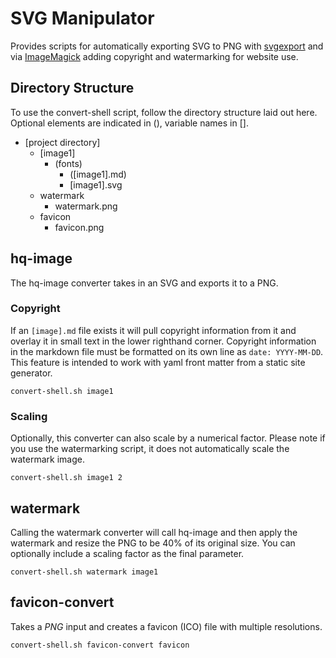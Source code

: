 # SVG Manipulator

Provides scripts for automatically exporting SVG to PNG with [svgexport](https://github.com/shakiba/svgexport) and via [ImageMagick](http://www.imagemagick.org/script/index.php) adding copyright and watermarking for website use.

## Directory Structure

To use the convert-shell script, follow the directory structure laid out here. Optional elements are indicated in (), variable names in [].

- [project directory]
  - [image1]
    - (fonts)
      - ([image1].md)
      - [image1].svg
  - watermark
    - watermark.png
  - favicon
    - favicon.png

## hq-image

The hq-image converter takes in an SVG and exports it to a PNG.

### Copyright

If an `[image].md` file exists it will pull copyright information from it and overlay it in small text in the lower righthand corner. Copyright information in the markdown file must be formatted on its own line as `date: YYYY-MM-DD`. This feature is intended to work with yaml front matter from a static site generator.

`convert-shell.sh image1`

### Scaling

Optionally, this converter can also scale by a numerical factor. Please note if you use the watermarking script, it does not automatically scale the watermark image.

`convert-shell.sh image1 2`

## watermark

Calling the watermark converter will call hq-image and then apply the watermark and resize the PNG to be 40% of its original size. You can optionally include a scaling factor as the final parameter.

`convert-shell.sh watermark image1`

## favicon-convert

Takes a *PNG* input and creates a favicon (ICO) file with multiple resolutions.

`convert-shell.sh favicon-convert favicon`